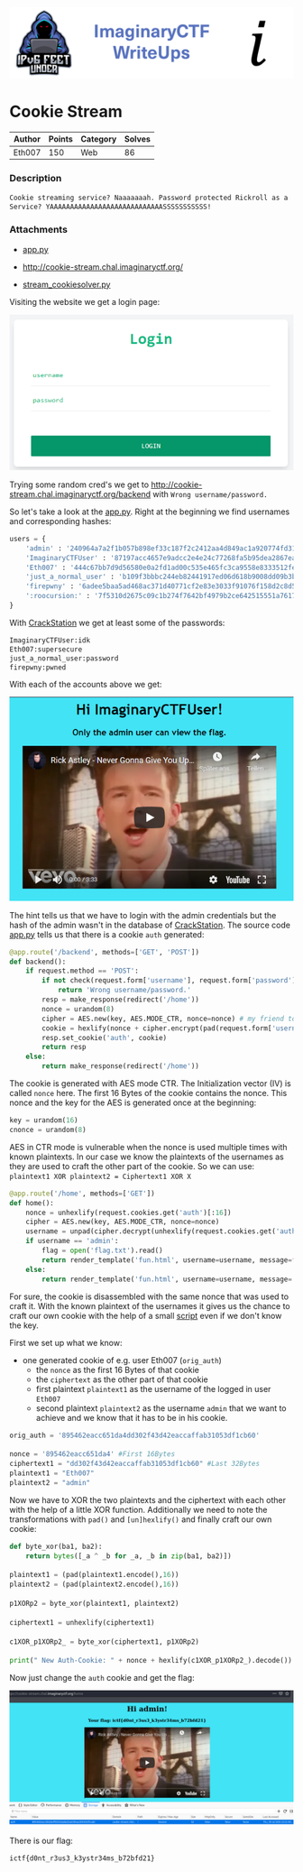 ![ImaginaryCTF](../../banner.png)

# Cookie Stream

|Author|Points|Category|Solves|
|---|---|---|---|
|Eth007|150|Web|86|

### Description

```
Cookie streaming service? Naaaaaaah. Password protected Rickroll as a Service? YAAAAAAAAAAAAAAAAAAAAAAAAAAAASSSSSSSSSSS!	
```

### Attachments

* [app.py](app.py)
* http://cookie-stream.chal.imaginaryctf.org/

* [stream_cookiesolver.py](stream_cookiesolver.py)

Visiting the website we get a login page:

![login.PNG](login.PNG)

Trying some random cred's we get to http://cookie-stream.chal.imaginaryctf.org/backend with `Wrong username/password.`

So let's take a look at the [app.py](app.py).
Right at the beginning we find usernames and corresponding hashes:
```py
users = {
    'admin' : '240964a7a2f1b057b898ef33c187f2c2412aa4d849ac1a920774fd317000d33ebb8b0064834ed1f8a74763df4e95cd8c8be3a154b46929c3969ce323db69b81f',
    'ImaginaryCTFUser' : '87197acc4657e9adcc2e4e24c77268fa5b95dea2867eacd493a0478a0c493420bfb2280c7e4e579a604e0a243f74a36a8931edf71b088add09537e54b11ce326',
    'Eth007' : '444c67bb7d9d56580e0a2fd1ad00c535e465fc3ca9558e8333512fe65ff971a3dfb6b08f48ea4f91f8e8b55887ec3f0d7634a8df98e636a4134628c95a8f0ebf',
    'just_a_normal_user' : 'b109f3bbbc244eb82441917ed06d618b9008dd09b3befd1b5e07394c706a8bb980b1d7785e5976ec049b46df5f1326af5a2ea6d103fd07c95385ffab0cacbc86',
    'firepwny' : '6adee5baa5ad468ac371d40771cf2e83e3033f91076f158d2c8d5d7be299adfce15247067740edd428ef596006d6eaa843b36cc109618e0a1cae843b6eed5c29',
    ':roocursion:' : '7f5310d2675c09c1b274f7642bf4979b2ce642515551a7617d155033e77ecfd53dede33ee541adde2f1072739696d0138d1b2f90c9ecc596095fa43b759e9baa',
}
```
With [CrackStation](https://crackstation.net/) we get at least some of the passwords:
```
ImaginaryCTFUser:idk
Eth007:supersecure
just_a_normal_user:password
firepwny:pwned
```
With each of the accounts above we get:

![logged_in.PNG](logged_in.PNG)

The hint tells us that we have to login with the admin credentials but the hash of the admin wasn't in the database of [CrackStation](https://crackstation.net/).
The source code [app.py](app.py) tells us that there is a cookie `auth` generated:
```py
@app.route('/backend', methods=['GET', 'POST'])
def backend():
    if request.method == 'POST':
        if not check(request.form['username'], request.form['password']):
            return 'Wrong username/password.'
        resp = make_response(redirect('/home'))
        nonce = urandom(8)
        cipher = AES.new(key, AES.MODE_CTR, nonce=nonce) # my friend told me that cbc had some weird bit flipping attack? ctr sounds way cooler anyways
        cookie = hexlify(nonce + cipher.encrypt(pad(request.form['username'].encode(), 16)))
        resp.set_cookie('auth', cookie)
        return resp
    else:
        return make_response(redirect('/home'))
```

The cookie is generated with AES mode CTR. The Initialization vector (IV) is called `nonce` here. The first 16 Bytes of the cookie contains the nonce. This nonce and the key for the AES is generated once at the beginning:
```py
key = urandom(16)
cnonce = urandom(8)
```
AES in CTR mode is vulnerable when the nonce is used multiple times with known plaintexts. In our case we know the plaintexts of the usernames as they are used to craft the other part of the cookie. So we can use: `plaintext1 XOR plaintext2 = Ciphertext1 XOR X`


```py
@app.route('/home', methods=['GET'])
def home():
    nonce = unhexlify(request.cookies.get('auth')[:16])
    cipher = AES.new(key, AES.MODE_CTR, nonce=nonce)
    username = unpad(cipher.decrypt(unhexlify(request.cookies.get('auth')[16:])), 16).decode()
    if username == 'admin':
        flag = open('flag.txt').read()
        return render_template('fun.html', username=username, message=f'Your flag: {flag}')
    else:
        return render_template('fun.html', username=username, message='Only the admin user can view the flag.')
```
For sure, the cookie is disassembled with the same nonce that was used to craft it. With the known plaintext of the usernames it gives us the chance to craft our own cookie with the help of a small [script](stream_cookiesolver.py) even if we don't know the key.

First we set up what we know:
* one generated cookie of e.g. user Eth007 (`orig_auth`)
  * the `nonce` as the first 16 Bytes of that cookie
  * the `ciphertext` as the other part of that cookie
  * first plaintext `plaintext1` as the username of the logged in user `Eth007`
  * second plaintext `plaintext2` as the username `admin` that we want to achieve and we know that it has to be in his cookie.

```py
orig_auth = '895462eacc651da4dd302f43d42eaccaffab31053df1cb60'

nonce = '895462eacc651da4' #First 16Bytes
ciphertext1 = "dd302f43d42eaccaffab31053df1cb60" #Last 32Bytes
plaintext1 = "Eth007"
plaintext2 = "admin"
```

Now we have to XOR the two plaintexts and the ciphertext with each other with the help of a little XOR function. Additionally we need to note the transformations with `pad()` and `[un]hexlify()` and finally craft our own cookie:
```py
def byte_xor(ba1, ba2):
    return bytes([_a ^ _b for _a, _b in zip(ba1, ba2)])

plaintext1 = (pad(plaintext1.encode(),16))
plaintext2 = (pad(plaintext2.encode(),16))

p1XORp2 = byte_xor(plaintext1, plaintext2)

ciphertext1 = unhexlify(ciphertext1)

c1XOR_p1XORp2_ = byte_xor(ciphertext1, p1XORp2)

print(" New Auth-Cookie: " + nonce + hexlify(c1XOR_p1XORp2_).decode())
```

Now just change the `auth` cookie and get the flag:

![admin.PNG](admin.PNG)

There is our flag:
```
ictf{d0nt_r3us3_k3ystr34ms_b72bfd21}
```
